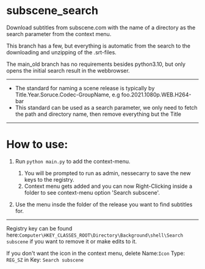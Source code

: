 # subscene_search
Download subtitles from subscene.com with the name of a directory as the search parameter from the context menu.

<p>This branch has a few, but everything is automatic from the search to the downloading and unzipping of the .srt-files.
<p>The main_old branch has no requirements besides python3.10, but only opens the initial search result in the webbrowser.

---


- The standard for naming a scene release is typically by Title.Year.Soruce.Codec-GroupName, e.g foo.2021.1080p.WEB.H264-bar
- This standard can be used as a search parameter, we only need to fetch the path and directory name, then remove everything but the Title


---

# How to use:
1. Run ```python main.py``` to add the context-menu.
	1. You will be prompted to run as admin, nessecarry to save the new keys to the registry.
	2. Context menu gets added and you can now Right-Clicking inside a  folder to see context-menu option 'Search subscene'.
	
2. Use the menu insde the folder of the release you want to find subtitles for.

---  
Registry key can be found here:```Computer\HKEY_CLASSES_ROOT\Directory\Background\shell\Search subscene``` if you want to remove it or make edits to it.
	
<p>

If you don't want the icon in the context menu, delete Name:```Icon``` Type: ```REG_SZ``` in Key: ```Search subscene```
	
